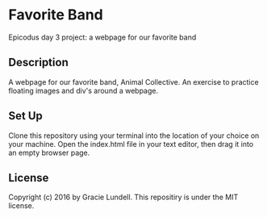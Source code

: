 # Favorite Band
Epicodus day 3 project: a webpage for our favorite band

## Description
A webpage for our favorite band, Animal Collective. An exercise to practice floating images and div's around a webpage.

## Set Up
Clone this repository using your terminal into the location of your choice on your machine. Open the index.html file in your text editor, then drag it into an empty browser page.


## License
Copyright (c) 2016 by Gracie Lundell. This repositiry is under the MIT license.

